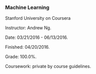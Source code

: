 ### Machine Learning
Stanford University on Coursera

Instructor: Andrew Ng.

Date: 03/21/2016 - 06/13/2016.

Finished: 04/20/2016.

Grade: 100.0%.

Coursework: private by course guidelines.